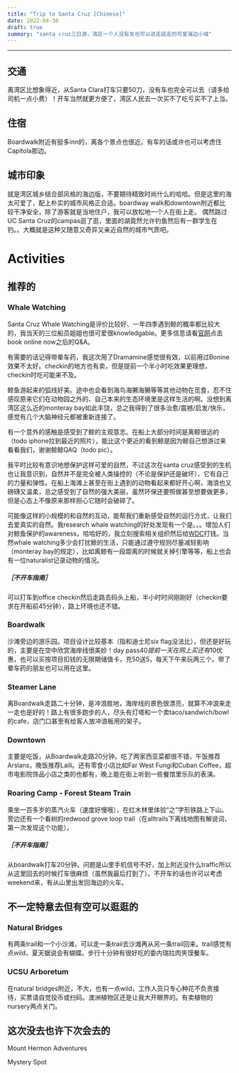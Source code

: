 ```yaml
---
title: "Trip to Santa Cruz [Chinese]"
date: 2022-04-30
draft: true
summary: "santa cruz三日游，湾区一个人没有车也可以说走就走的可爱海边小城"
---
```


---

## 交通
离湾区比想象得近，从Santa Clara打车只要50刀，没有车也完全可以去（请多给司机一点小费）！开车当然就更方便了，湾区人民去一次买不了吃亏买不了上当。

## 住宿
Boardwalk附近有挺多inn的，离各个景点也很近。有车的话或许也可以考虑住Capitola那边。

## 城市印象
就是湾区城乡结合部风格的海边版，不要期待精致时尚什么的哈哈。但是这里的海太可爱了，配上朴实的城市风格正合适。boardway walk和downtown附近都比较干净安全，除了游客就是当地住户，我可以放松地一个人在街上走。
偶然路过UC Santa Cruz的campas逛了逛，里面的湖竟然允许钓鱼然后有一群学生在钓。。大概就是这种又随意又奇异又亲近自然的城市气质吧。

# Activities
## 推荐的
### Whale Watching

Santa Cruz Whale Watching是评价比较好、一年四季遇到鲸的概率都比较大的，我当天的三位船员姐姐也很可爱很knowledgable。更多信息请看[官网](https://www.santacruzwhalewatching.com)点击book online now之后的Q&A。

有需要的话记得带晕车药，我这次用了Dramamine感觉很有效，以前用过Bonine效果不太好。checkin的地方也有卖，但是提前一个半小时吃效果更理想，checkin时吃可能来不及。

鲸鱼游起来的弧线好美。途中也会看到海鸟海獭海獭等等其他动物在觅食，忍不住感叹原来它们在动物园之外的、自己本来的生态环境里是这样生活的啊。没想到离湾区这么近的monteray bay如此丰饶，总之我得到了很多治愈/震撼/启发/快乐，感觉有几个大脑神经元都被重新连接了。

有一个意外的感触是感受到了鲸的主观意志。在船上大部分时间是离鲸很远的（todo iphone拉到最近的照片），能比这个更近的看到鲸是因为鲸自己想游过来看看我们，谢谢鲸鲸QAQ（todo pic）。

我平时比较有意识地想保护这样可爱的自然，不过这次在santa cruz感受到的生机也让我意识到，自然并不是完全被人类操控的（不论是保护还是破坏），它有自己的力量和弹性。在船上海滩上甚至在街上遇到的动物看起来都好开心啊，海浪也又磅礴又温柔，总之感受到了自然的强大美丽，虽然环保还要照做甚至想要做更多，但是心态上不像原来那样担心它随时会破碎了。

可能像这样的小规模的和自然的互动，能帮我们重新感受自然的运行方式，让我们去爱真实的自然。我research whale watching的好处发现有一个是。。。增加人们对鲸鱼保护的awareness，哈哈好的，我立刻搜索相关组织然后给[WDC](https://us.whales.org/)打钱。当然whale watching多少会打扰鲸的生活，只能通过遵守规则尽量减轻影响（monteray bay的规定），比如离鲸有一段距离的时候就关掉引擎等等，船上也会有一位naturalist记录动物的情况。

##### ［不开车指南］
可以打车到office checkin然后走路去码头上船，半小时时间刚刚好（checkin要求在开船前45分钟），路上环境也还不错。

### Boardwalk
沙滩旁边的游乐园。项目设计比较基本（指和迪士尼six flag没法比），但还是好玩的，主要是在空中欣赏海岸线很美妙！day pass$40提前一天在网上买还有$10优惠，也可以买按项目扣钱的无限期储值卡，充50送5，每天下午来玩两三个。带了晕车药的朋友也可以用在这里。

### Steamer Lane
离Boardwalk走路二十分钟，是冲浪胜地，海岸线的景色很漂亮，就算不冲浪来走一走也是好的！路上有很多跑步的人，尽头有灯塔和一个卖taco/sandwich/bowl的cafe，店门口甚至有给客人放冲浪板用的架子。

### Downtown
主要是吃饭，从Boardwalk走路20分钟。吃了两家西亚菜都很不错，午饭推荐Arslans，晚饭推荐Laili。还有零食小店比如Far West Fungi和Cuban Coffee，超市电影院饰品小店之类的也都有，晚上能在街上听到一些餐馆里乐队的表演。

### Roaring Camp - Forest Steam Train
乘坐一百多岁的蒸汽火车（速度好慢哦），在红木林里体验“之”字形铁路上下山。旁边还有一个看树的redwood grove loop trail（在alltrails下离线地图有解说词，第一次发现这个功能）。

##### ［不开车指南］
从boardwalk打车20分钟。问题是山里手机信号不好，加上附近没什么traffic所以从这里回去的时候打车很麻烦（虽然我最后打到了）。不开车的话也许可以考虑weekend来，有从山里出发回海边的火车。

## 不一定特意去但有空可以逛逛的
### Natural Bridges
有两条trail和一个小沙滩，可以走一条trail去沙滩再从另一条trail回来。trail感觉有点wild，夏天据说会有蝴蝶。步行十分钟有很好吃的委内瑞拉肉夹馍餐车。

### UCSU Arboretum
在natural bridges附近，不大，也有一点wild，工作人员只专心种花不负责接待，买票请自觉投币或扫码。澳洲植物区还是让我大开眼界的。有卖植物的nursery两点关门。

## 这次没去也许下次会去的
Mount Hermon Adventures

Mystery Spot